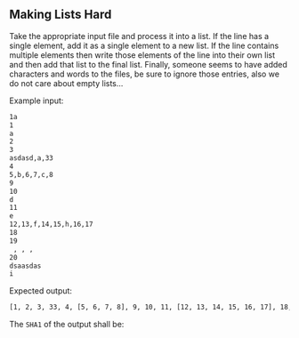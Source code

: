 ## Making Lists Hard

Take the appropriate input file and process it into a list. If the line has a single element, add it as a single element to a new list. If the line contains multiple elements then write those elements of the line into their own list and then add that list to the final list. Finally, someone seems to have added characters and words to the files, be sure to ignore those entries, also we do not care about empty lists...

Example input:

```bash
1a
1
a
2
3
asdasd,a,33
4
5,b,6,7,c,8
9
10
d
11
e
12,13,f,14,15,h,16,17
18
19
 , , ,
20
dsaasdas
i
```

Expected output:

```bash
[1, 2, 3, 33, 4, [5, 6, 7, 8], 9, 10, 11, [12, 13, 14, 15, 16, 17], 18, 19, 20]
```

The `SHA1` of the output shall be:
```
